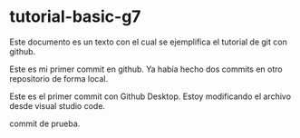 # tutorial-basic-g7
Este documento es un texto con el cual se ejemplifica el tutorial de git con github.

Este es mi primer commit en github. Ya había hecho dos commits en otro repositorio de forma local.

Este es el primer commit con Github Desktop. Estoy modificando el archivo desde visual studio code.

commit de prueba.